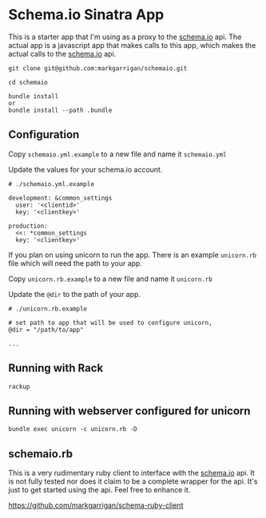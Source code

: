 # Schema.io Sinatra App

This is a starter app that I'm using as a proxy to the [schema.io][1] api. The actual app is a javascript app that makes calls to this app, which makes the actual calls to the [schema.io][1] api.

```
git clone git@github.com:markgarrigan/schemaio.git

cd schemaio

bundle install
or
bundle install --path .bundle
```

## Configuration

Copy ```schemaio.yml.example``` to a new file and name it ```schemaio.yml```

Update the values for your schema.io account.

```
# ./schemaio.yml.example

development: &common_settings
  user: '<clientid>'
  key: '<clientkey>'

production:
  <<: *common_settings
  key: '<clientkey>'
```

If you plan on using unicorn to run the app. There is an example ```unicorn.rb``` file which will need the path to your app.

Copy ```unicorn.rb.example``` to a new file and name it ```unicorn.rb```

Update the ```@dir``` to the path of your app.

```
# ./unicorn.rb.example

# set path to app that will be used to configure unicorn,
@dir = "/path/to/app"

...
```

## Running with Rack

```
rackup
```

## Running with webserver configured for unicorn

```
bundle exec unicorn -c unicorn.rb -D
```

## schemaio.rb

This is a very rudimentary ruby client to interface with the [schema.io][1] api. It is not fully tested nor does it claim to be a complete wrapper for the api. It's just to get started using the api. Feel free to enhance it.

https://github.com/markgarrigan/schema-ruby-client

[1]: http://schema.io
